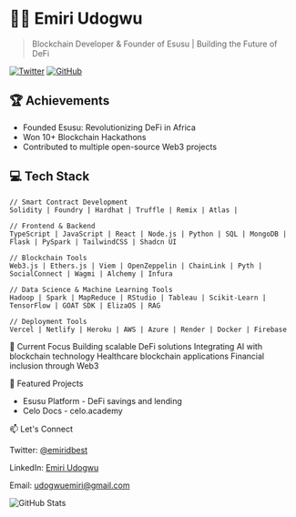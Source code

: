 # 👨‍💻 Emiri Udogwu

> Blockchain Developer & Founder of Esusu | Building the Future of DeFi

[![Twitter](https://img.shields.io/twitter/follow/emiridbest?style=social)](https://twitter.com/emiridbest)
[![GitHub](https://img.shields.io/github/followers/emiridbest?style=social)](https://github.com/emiridbest)

## 🏆 Achievements
- Founded Esusu: Revolutionizing DeFi in Africa
- Won 10+ Blockchain Hackathons
- Contributed to multiple open-source Web3 projects

## 💻 Tech Stack
```
// Smart Contract Development
Solidity | Foundry | Hardhat | Truffle | Remix | Atlas |
```
```
// Frontend & Backend
TypeScript | JavaScript | React | Node.js | Python | SQL | MongoDB | Flask | PySpark | TailwindCSS | Shadcn UI 
```
```
// Blockchain Tools
Web3.js | Ethers.js | Viem | OpenZeppelin | ChainLink | Pyth | SocialConnect | Wagmi | Alchemy | Infura
```
```
// Data Science & Machine Learning Tools
Hadoop | Spark | MapReduce | RStudio | Tableau | Scikit-Learn | TensorFlow | GOAT SDK | ElizaOS | RAG
```
```
// Deployment Tools
Vercel | Netlify | Heroku | AWS | Azure | Render | Docker | Firebase
```

🔭 Current Focus
Building scalable DeFi solutions
Integrating AI with blockchain technology
Healthcare blockchain applications
Financial inclusion through Web3

🌟 Featured Projects
- Esusu Platform - DeFi savings and lending
- Celo Docs - celo.academy

📫 Let's Connect

Twitter: [@emiridbest](http://x.com/emiridbest)

LinkedIn: [Emiri Udogwu](http://linkedin.com/in/emiridbest)

Email: udogwuemiri@gmail.com

<img alt="GitHub Stats" src="https://github-readme-stats.vercel.app/api?username=emiridbest&amp;show_icons=true&amp;theme=radical">
